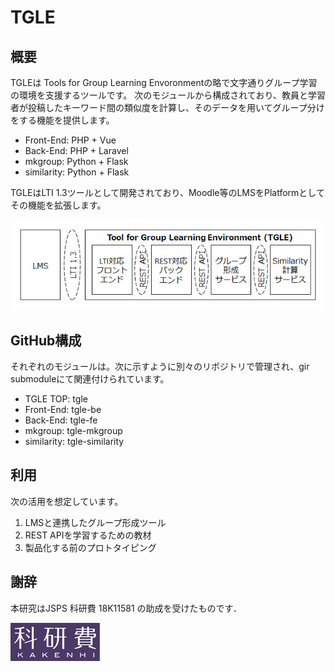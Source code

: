 # TGLE

## 概要

TGLEは Tools for Group Learning Envoronmentの略で文字通りグループ学習の環境を支援するツールです。
次のモジュールから構成されており、教員と学習者が投稿したキーワード間の類似度を計算し、そのデータを用いてグループ分けをする機能を提供します。
- Front-End: PHP + Vue
- Back-End: PHP + Laravel
- mkgroup: Python + Flask
- similarity: Python + Flask

TGLEはLTI 1.3ツールとして開発されており、Moodle等のLMSをPlatformとしてその機能を拡張します。

![TGLEシステム構成図](TGLE.jpg)


## GitHub構成

それぞれのモジュールは。次に示すように別々のリポジトリで管理され、gir submoduleにて関連付けられています。
- TGLE TOP: tgle
- Front-End: tgle-be
- Back-End: tgle-fe
- mkgroup: tgle-mkgroup
- similarity: tgle-similarity


## 利用

次の活用を想定しています。

1. LMSと連携したグループ形成ツール
1. REST APIを学習するための教材
1. 製品化する前のプロトタイピング

## 謝辞

本研究はJSPS 科研費 18K11581 の助成を受けたものです．

![科研費](KAKENHIlogo_S.jpg)